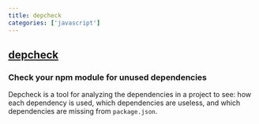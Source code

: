 ```yaml
---
title: depcheck
categories: ['javascript']
---
```

## [depcheck](https://github.com/depcheck/depcheck)

### Check your npm module for unused dependencies


Depcheck is a tool for analyzing the dependencies in a project to see: how each dependency is used, which dependencies are useless, and which dependencies are missing from `package.json`.
